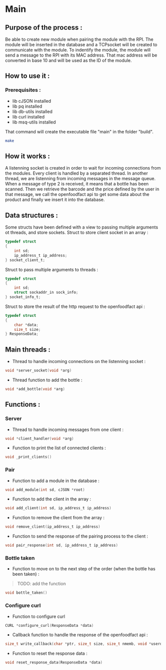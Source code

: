 # Main

## Purpose of the process :

Be able to create new module when pairing the module with the RPI. The module will be inserted in the database and a TCPsocket will be created to communicate with the module. To indentify the module, the module will send a message to the RPI with its MAC address. That mac address will be converted in base 10 and will be used as the ID of the module.

## How to use it :

### Prerequisites :

- lib cJSON installed
- lib pq installed
- lib db-utils installed
- lib curl installed
- lib msq-utils installed

That command will create the executable file "main" in the folder "build".

```bash
make
```

## How it works :

A listenning socket is created in order to wait for incoming connections from the modules. Every client is handled by a separated thread.
In another thread, we are listenning from incoming messages in the message queue. When a message of type 2 is received, it means that a bottle has been scanned. Then we retrieve the barcode and the price defined by the user in that message, we call the openfoodfact api to get some data about the product and finally we insert it into the database.

## Data structures :

Some structs have been defined with a view to passing multiple arguments ot threads, and store sockets.
Struct to store client socket in an array :

```c
typedef struct
{
    int sd;
    ip_address_t ip_address;
} socket_client_t;
```

Struct to pass multiple arguments to threads :

```c
typedef struct
{
    int sd;
    struct sockaddr_in sock_info;
} socket_info_t;
```

Struct to store the result of the http request to the openfoodfact api :

```c
typedef struct
{
    char *data;
    size_t size;
} ResponseData;
```

## Main threads :

- Thread to handle incoming connections on the listenning socket :

```c
void *server_socket(void *arg)
```

- Thread function to add the bottle :

```c
void *add_bottle(void *arg)
```

## Functions :

### Server

- Thread to handle incoming messages from one client :

```c
void *client_handler(void *arg)
```

- Function to print the list of connected clients :

```c
void _print_clients()
```

### Pair

- Function to add a module in the database :

```c
void add_module(int sd, cJSON *root)
```

- Function to add the client in the array :

```c
void add_client(int sd, ip_address_t ip_address)
```

- Function to remove the client from the array :

```c
void remove_client(ip_address_t ip_address)
```

- Function to send the response of the pairing process to the client :

```c
void pair_response(int sd, ip_address_t ip_address)
```

### Bottle taken

- Function to move on to the next step of the order (when the bottle has been taken) :

> TODO: add the function

```c
void bottle_taken()
```

### Configure curl

- Function to configure curl

```c
CURL *configure_curl(ResponseData *data)
```

- Callback function to handle the response of the openfoodfact api :

```c
size_t write_callback(char *ptr, size_t size, size_t nmemb, void *userdata)
```

- Function to reset the response data :

```c
void reset_response_data(ResponseData *data)
```
